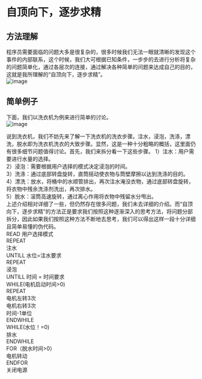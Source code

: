 # 自顶向下，逐步求精
## 方法理解
程序员需要面临的问题大多是很复杂的，很多时候我们无法一眼就清晰的发现这个事件的内部联系，这个时候，我们大可根据已知条件，一步步的去进行分析将复杂的问题简单化，通过各层次的连接，通过解决各种简单的问题来达成自己的目的，这就是我所理解的“自顶向下，逐步求精”。  
![image](https://i01picsos.sogoucdn.com/39a8931e2a69452b)  

## 简单例子
下面，我们以洗衣机为例来进行简单的讨论。    
![image](https://i04picsos.sogoucdn.com/59f9e5945a5d06e0)  

说到洗衣机，我们不妨先来了解一下洗衣机的洗衣步骤。注水，浸泡，洗涤，漂洗，脱水即为洗衣机洗衣的大致步骤。显然，这是一种十分粗略的概括，这里面仍有很多细节问题值得讨论。首先，我们来拆分看一下这些步骤。
1）注水：用户需要进行水量的选择。  
2）浸泡：需要根据用户选择的模式决定浸泡的时间。  
3）洗涤：通过底部转盘旋转，直筒摇动使衣物与筒壁摩擦以达到洗涤的目的。   
4）漂洗：放水，将桶中的水顺管排出，再次注水淹没衣物，通过底部转盘旋转，将衣物中残余洗涤剂洗出，再次排水。   
5）脱水：滚筒高速旋转，通过离心作用将衣物中残留水分甩出。   
上述介绍相对详细了一些，但仍然存在很多问题，我们未去详细的介绍。而“自顶向下，逐步求精”的方法正是要求我们按照这种逐渐深入的思考方法，将问题分部拆分，因此如果我们按照这种方法不断地去思考，我们可以得出这样一段十分详细且简单易懂的伪代码。  
      READ 用户选择模式  
        REPEAT   
            注水  
        UNTILL 水位=注水要求  
        REPEAT   
            浸泡  
        UNTILL 时间 = 时间要求  
        WHILE(电机启动时间>0)  
        REPEAT   
            电机左转3次  
            电机右转3次  
            时间-1单位  
        ENDWHILE  
        WHILE(水位！=0)  
        排水  
        ENDWHILE  
        FOR（脱水时间>0）   
            电机转动  
        ENDFOR  
        关闭电源  
